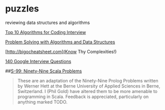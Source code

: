 puzzles
=======

reviewing data structures and algorithms

[Top 10 Algorithms for Coding Interview](http://www.programcreek.com/2012/11/top-10-algorithms-for-coding-interview/)

[Problem Solving with Algorithms and Data Structures](http://interactivepython.org/courselib/static/pythonds/index.html)

[http://bigocheatsheet.com](Know Thy Complexities!)

[140 Google Interview Questions](http://www.impactinterview.com/2009/10/140-google-interview-questions)


##[S-99: Ninety-Nine Scala Problems](http://aperiodic.net/phil/scala/s-99/)


> These are an adaptation of the Ninety-Nine Prolog Problems written by Werner Hett at the Berne University of Applied Sciences in Berne, Switzerland. I (Phil Gold) have altered them to be more amenable to programming in Scala. Feedback is appreciated, particularly on anything marked TODO.
